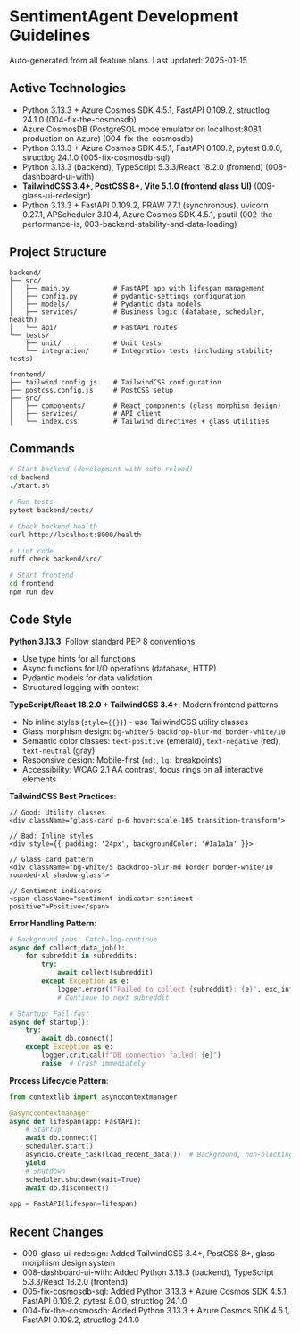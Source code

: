 # SentimentAgent Development Guidelines

Auto-generated from all feature plans. Last updated: 2025-01-15

## Active Technologies

- Python 3.13.3 + Azure Cosmos SDK 4.5.1, FastAPI 0.109.2, structlog 24.1.0 (004-fix-the-cosmosdb)
- Azure CosmosDB (PostgreSQL mode emulator on localhost:8081, production on Azure) (004-fix-the-cosmosdb)
- Python 3.13.3 + Azure Cosmos SDK 4.5.1, FastAPI 0.109.2, pytest 8.0.0, structlog 24.1.0 (005-fix-cosmosdb-sql)
- Python 3.13.3 (backend), TypeScript 5.3.3/React 18.2.0 (frontend) (008-dashboard-ui-with)
- **TailwindCSS 3.4+, PostCSS 8+, Vite 5.1.0 (frontend glass UI)** (009-glass-ui-redesign)
- Python 3.13.3 + FastAPI 0.109.2, PRAW 7.7.1 (synchronous), uvicorn 0.27.1, APScheduler 3.10.4, Azure Cosmos SDK 4.5.1, psutil (002-the-performance-is, 003-backend-stability-and-data-loading)

## Project Structure

```text
backend/
├── src/
│   ├── main.py           # FastAPI app with lifespan management
│   ├── config.py         # pydantic-settings configuration
│   ├── models/           # Pydantic data models
│   ├── services/         # Business logic (database, scheduler, health)
│   └── api/              # FastAPI routes
└── tests/
    ├── unit/             # Unit tests
    └── integration/      # Integration tests (including stability tests)

frontend/
├── tailwind.config.js    # TailwindCSS configuration
├── postcss.config.js     # PostCSS setup
├── src/
│   ├── components/       # React components (glass morphism design)
│   ├── services/         # API client
│   └── index.css         # Tailwind directives + glass utilities
```

## Commands

```bash
# Start backend (development with auto-reload)
cd backend
./start.sh

# Run tests
pytest backend/tests/

# Check backend health
curl http://localhost:8000/health

# Lint code
ruff check backend/src/

# Start frontend
cd frontend
npm run dev
```

## Code Style

**Python 3.13.3**: Follow standard PEP 8 conventions

- Use type hints for all functions
- Async functions for I/O operations (database, HTTP)
- Pydantic models for data validation
- Structured logging with context

**TypeScript/React 18.2.0 + TailwindCSS 3.4+**: Modern frontend patterns

- No inline styles (`style={{}}`) - use TailwindCSS utility classes
- Glass morphism design: `bg-white/5 backdrop-blur-md border-white/10`
- Semantic color classes: `text-positive` (emerald), `text-negative` (red), `text-neutral` (gray)
- Responsive design: Mobile-first (`md:`, `lg:` breakpoints)
- Accessibility: WCAG 2.1 AA contrast, focus rings on all interactive elements

**TailwindCSS Best Practices**:

```tsx
// Good: Utility classes
<div className="glass-card p-6 hover:scale-105 transition-transform">

// Bad: Inline styles
<div style={{ padding: '24px', backgroundColor: '#1a1a1a' }}>

// Glass card pattern
<div className="bg-white/5 backdrop-blur-md border border-white/10 rounded-xl shadow-glass">

// Sentiment indicators
<span className="sentiment-indicator sentiment-positive">Positive</span>
```

**Error Handling Pattern**:

```python
# Background jobs: Catch-log-continue
async def collect_data_job():
    for subreddit in subreddits:
        try:
            await collect(subreddit)
        except Exception as e:
            logger.error(f"Failed to collect {subreddit}: {e}", exc_info=True)
            # Continue to next subreddit

# Startup: Fail-fast
async def startup():
    try:
        await db.connect()
    except Exception as e:
        logger.critical(f"DB connection failed: {e}")
        raise  # Crash immediately
```

**Process Lifecycle Pattern**:

```python
from contextlib import asynccontextmanager

@asynccontextmanager
async def lifespan(app: FastAPI):
    # Startup
    await db.connect()
    scheduler.start()
    asyncio.create_task(load_recent_data())  # Background, non-blocking
    yield
    # Shutdown
    scheduler.shutdown(wait=True)
    await db.disconnect()

app = FastAPI(lifespan=lifespan)
```

## Recent Changes

- 009-glass-ui-redesign: Added TailwindCSS 3.4+, PostCSS 8+, glass morphism design system
- 008-dashboard-ui-with: Added Python 3.13.3 (backend), TypeScript 5.3.3/React 18.2.0 (frontend)
- 005-fix-cosmosdb-sql: Added Python 3.13.3 + Azure Cosmos SDK 4.5.1, FastAPI 0.109.2, pytest 8.0.0, structlog 24.1.0
- 004-fix-the-cosmosdb: Added Python 3.13.3 + Azure Cosmos SDK 4.5.1, FastAPI 0.109.2, structlog 24.1.0


<!-- MANUAL ADDITIONS START -->
<!-- MANUAL ADDITIONS END -->
